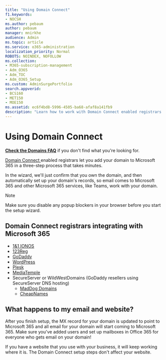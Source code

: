 ```yaml
---
title: "Using Domain Connect"
f1.keywords:
- NOCSH
ms.author: pebaum
author: pebaum
manager: mnirkhe
audience: Admin
ms.topic: article
ms.service: o365-administration
localization_priority: Normal
ROBOTS: NOINDEX, NOFOLLOW
ms.collection: 
- M365-subscription-management
- Adm_O365
- Adm_TOC
- Adm_O365_Setup
ms.custom: AdminSurgePortfolio
search.appverid:
- BCS160
- MET150
- MOE150
ms.assetid: ec6f4bd8-5996-4505-ba68-afaf8a141fb9
description: "Learn how to work with Domain Connect enabled registrars and add your domain to Microsoft 365."
---
```


# Using Domain Connect

 **[Check the Domains FAQ](../setup/domains-faq.md)** if you don't find what you're looking for.
  
[Domain Connect ](https://www.domainconnect.org/) enabled registrars let you add your domain to Microsoft 365 in a three-step process that takes minutes. 
  
In the wizard, we'll just confirm that you own the domain, and then automatically set up your domain's records, so email comes to Microsoft 365 and other Microsoft 365 services, like Teams, work with your domain.
  
> [!NOTE]
> Make sure you disable any popup blockers in your browser before you start the setup wizard.
  
## Domain Connect registrars integrating with Microsoft 365

- [1&amp;1 IONOS](https://www.1and1.com/)
- [123Reg](https://www.123-reg.co.uk/)
- [GoDaddy](https://www.godaddy.com/)
- [WordPress](https://wordpress.com/)
- [Plesk](https://www.plesk.com/)
- [MediaTemple](https://mediatemple.net/)
- SecureServer or WildWestDomains (GoDaddy resellers using SecureServer DNS hosting)
    - [MadDog Domains](https://www.maddogdomains.com/)
    - [CheapNames](https://www.cheapnames.com)

## What happens to my email and website?

After you finish setup, the MX record for your domain is updated to point to Microsoft 365 and all email for your domain will start coming to Microsoft 365. Make sure you've added users and set up mailboxes in Office 365 for everyone who gets email on your domain!
  
If you have a website that you use with your business, it will keep working where it is. The Domain Connect setup steps don't affect your website.
